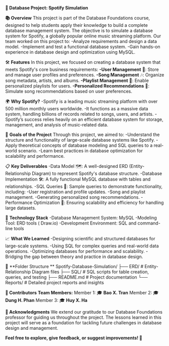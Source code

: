 
**🎵 Database Project: Spotify Simulation**

**📚 Overview**
  This project is part of the Database Foundations course, designed to help students apply their knowledge to build a complete database management system. The objective is to simulate a database system for Spotify, a globally popular online music streaming platform.
  Our team worked on this project to:
    -Analyze requirements and design a data model.
    -Implement and test a functional database system.
    -Gain hands-on experience in database design and optimization using MySQL.
    
🛠️ **Features**
  In this project, we focused on creating a database system that meets Spotify's core business requirements:
    **-User Management** 👤: Store and manage user profiles and preferences.
    **-Song Management** 🎶: Organize song metadata, artists, and albums.
    **-Playlist Management** 📂: Enable personalized playlists for users.
    **-Personalized Recommendations** 🤖: Simulate song recommendations based on user preferences.
    
🌍 **Why Spotify?**
  -Spotify is a leading music streaming platform with over 500 million monthly users worldwide.
  -It functions as a massive data system, handling billions of records related to songs, users, and artists.
  -Spotify’s success relies heavily on an efficient database system for storage, management, and analysis of music-related data.

🎯 **Goals of the Project**
  Through this project, we aimed to:
    -Understand the structure and functionality of large-scale database systems like Spotify.
    -Apply theoretical concepts of database modeling and SQL queries to a real-world scenario.
    -Learn best practices in database optimization for scalability and performance.

📋 **Key Deliverables**
  -Data Model 🗺️: A well-designed ERD (Entity-Relationship Diagram) to represent Spotify's database structure.
  -Database Implementation 🛠️: A fully functional MySQL database with tables and relationships.
  -SQL Queries 📄: Sample queries to demonstrate functionality, including:
  -User registration and profile updates.
  -Song and playlist management.
  -Generating personalized song recommendations.
  -Performance Optimization 🚀: Ensuring scalability and efficiency for handling large datasets.

🚀 **Technology Stack**
  -Database Management System: MySQL
  -Modeling Tool: ERD tools ( Draw.io)
  -Development Environment: SQL and command-line tools

📈 **What We Learned**
  -Designing scientific and structured databases for large-scale systems.
  -Using SQL for complex queries and real-world data operations.
  -Optimizing databases for performance and scalability.
  -Bridging the gap between theory and practice in database design.

📂 **Folder Structure  **
  Spotify-Database-Simulation/
├── ERD/                 # Entity-Relationship Diagram files
├── SQL/                 # SQL scripts for table creation, queries, and testing
├── README.md            # Project documentation
└── Reports/             # Detailed project reports and insights

**🤝 Contributors**
  **Team Members:**
    Member 1: 🎓 **Bao X. Tran**
    Member 2: 🎓 **Dung H. Phan**
    Member 3: 🎓 **Huy X. Ha**

**📝 Acknowledgments**
  We extend our gratitude to our Database Foundations professor for guiding us throughout the project. The lessons learned in this project will serve as a foundation for tackling future challenges in database design and management.

**Feel free to explore, give feedback, or suggest improvements! 🚀**
